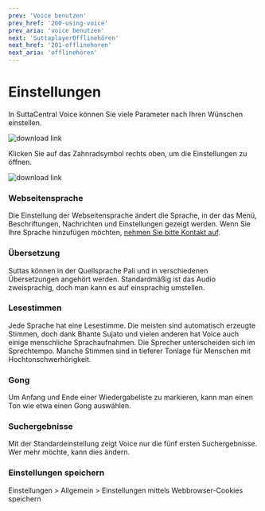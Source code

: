 ```yaml
---
prev: 'Voice benutzen'
prev_href: '200-using-voice'
prev_aria: 'voice benutzen'
next: 'SuttaplayerOfflinehören'
next_href: '201-offlinehoren'
next_aria: 'offlinehören'
---
```

# Einstellungen
In SuttaCentral Voice können Sie viele Parameter nach Ihren Wünschen einstellen.

![download link](https://github.com/sc-voice/sc-voice/blob/master/src/assets/wheel-de.png?raw=true)

Klicken Sie auf das Zahnradsymbol rechts oben, um die Einstellungen zu öffnen.

![download link](https://github.com/sc-voice/sc-voice/blob/master/src/assets/settings-de.png?raw=true)

### Webseitensprache
Die Einstellung der Webseitensprache ändert die Sprache, in der das Menü, Beschriftungen, Nachrichten und Einstellungen gezeigt werden. Wenn Sie Ihre Sprache hinzufügen möchten, <a href="https://discourse.suttacentral.net/t/wanted-translator-for-sc-voice-interface/13928" target="_blank">nehmen Sie bitte Kontakt auf</a>.

### Übersetzung
Suttas können in der Quellsprache Pali und in verschiedenen Übersetzungen angehört werden. Standardmäßig ist das Audio zweisprachig, doch man kann es auf einsprachig umstellen.

### Lesestimmen
Jede Sprache hat eine Lesestimme. Die meisten sind automatisch erzeugte Stimmen, doch dank Bhante Sujato und vielen anderen hat Voice auch einige menschliche Sprachaufnahmen. Die Sprecher unterscheiden sich im Sprechtempo. Manche Stimmen sind in tieferer Tonlage für Menschen mit Hochtonschwerhörigkeit.

### Gong
Um Anfang und Ende einer Wiedergabeliste zu markieren, kann man einen Ton wie etwa einen Gong auswählen.

### Suchergebnisse
Mit der Standardeinstellung zeigt Voice nur die fünf ersten Suchergebnisse. Wer mehr möchte, kann dies ändern.

### Einstellungen speichern

Einstellungen > Allgemein > Einstellungen mittels Webbrowser-Cookies speichern
